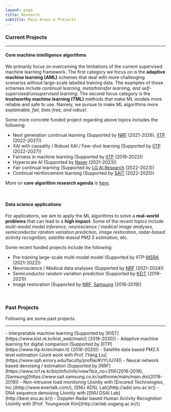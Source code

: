 ```yaml
---
layout: page
title: Research
subtitle: Main Areas & Projects
---
```



### Current Projects
<hr>

#### Core machine intelligence algorithms

We primarily focus on overcoming the limitations of the current supervised machine learning framework. The first category we focus on is the **adaptive machine learning (AML)** schemes that deal with more challenging scenarios without large-scale labelled training data. The examples of those schemes include _continual learning, meta/transfer learning, and self-supervised/unsupervised learning_. The second focus category is the **trustworthy machine learning (TML)** methods that make ML models more reliable and safe to use. Namely, we pursue to make ML algorithms more _explainable, fair, bias-free, and robust_. 


Some more concrete funded project regarding above topics includes the following:
- Next generation continual learning (Supported by [NRF]() (2021-2026), [IITP]() (2022-2027))  
- XAI with causality / Robust XAI / Few-shot learning (Supported by [IITP]() (2022-2027))  
- Fairness in machine learning (Supported by [IITP](https://www.iitp.kr/en/main.it) (2019-2022)) 
- Hyperscale AI (Supported by [Naver](https://naver-career.gitbook.io/en/teams/clova-cic) (2021-2023))  
- Fair continual learning (Supported by [LG AI Research](https://www.lgresearch.ai/kor/) (2022-2023))
- Continual reinforcement learning (Supported by [SAIT](https://www.sait.samsung.co.kr/saithome/main/main.do) (2022-2025))

More on **core algorithm research agenda** is [here](research_agenda.pdf). 

<br>

#### Data science applications

For applications, we aim to apply the ML algorithms to solve a **real-world problems** that can lead to a **high impact**. Some of the recent topics include _multi-modal model inference, neuroscience / medical image analyses, semiconductor random variation prediction, image restoration, radar-based activity recognition, satellite-based PM2.5 estimation_, etc. 

Some recent funded projects include the following: 
- Pre-training large-scale multi-modal model (Supported by IITP-[MSRA](https://www.microsoft.com/en-us/research/lab/microsoft-research-asia/) (2021-2022))
- Neuroscience / Medical data analyses (Supported by [NRF]() (2021-2024))
- Semiconductor random variation prediction (Supported by [KEIT](https://itech.keit.re.kr/index.do) (2019-2021))
- Image restoration (Supported by [NRF](), [Samsung]() (2016-2019))

<br>


### Past Projects

Following are some past projects. 
<hr>
- Interpretable machine learning (Supported by [KIST](https://www.kist.re.kr/kist_web/main/) (2018-2020))
- Adaptive machine learning for digital companion (Supported by [IITP](https://www.iitp.kr/en/main.it) (2016-2020))
- Satellite data based PM2.5 level estimation (Joint work with Prof. [Yang Liu](https://www.sph.emory.edu/faculty/profile/#\!YLIU74))
- Neural network based denoising / estimation (Supported by [NRF](https://www.nrf.re.kr/biz/info/info/view?biz_no=319)(2016-2019), [Samsung](https://www.sait.samsung.co.kr/saithome/main/main.do)(2018-2019))
- Non-intrusive load monitoring (Jointly with [Encored Technologies, Inc.](http://www.enertalk.com/), [SNU ADSL Lab](http://adsl.snu.ac.kr))
- DNA sequence denoising (Jointly with [SNU DSAI Lab](http://best.snu.ac.kr))
- Doppler-Radar based Human Activity Recognition (Jointly with [Prof. Youngwook Kim](http://airlab.sogang.ac.kr/))
